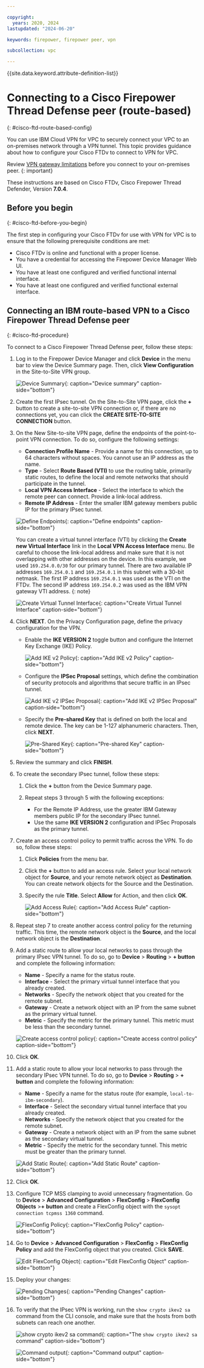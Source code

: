 ```yaml
---

copyright:
  years: 2020, 2024
lastupdated: "2024-06-20"

keywords: firepower, firepower peer, vpn

subcollection: vpc

---
```


{{site.data.keyword.attribute-definition-list}}

# Connecting to a Cisco Firepower Thread Defense peer (route-based)
{: #cisco-ftd-route-based-config}

You can use IBM Cloud VPN for VPC to securely connect your VPC to an on-premises network through a VPN tunnel. This topic provides guidance about how to configure your Cisco FTDv to connect to VPN for VPC.

Review [VPN gateway limitations](/docs/vpc?topic=vpc-vpn-limitations) before you connect to your on-premises peer.
{: important}

These instructions are based on Cisco FTDv, Cisco Firepower Thread Defender, Version **7.0.4**.

## Before you begin
{: #cisco-ftd-before-you-begin}

The first step in configuring your Cisco FTDv for use with VPN for VPC is to ensure that the following prerequisite conditions are met:

- Cisco FTDv is online and functional with a proper license.
- You have a credential for accessing the Firepower Device Manager Web UI.
- You have at least one configured and verified functional internal interface.
- You have at least one configured and verified functional external interface.

## Connecting an IBM route-based VPN to a Cisco Firepower Thread Defense peer
{: #cisco-ftd-procedure}

To connect to a Cisco Firepower Thread Defense peer, follow these steps:

1. Log in to the Firepower Device Manager and click **Device** in the menu bar to view the Device Summary page. Then, click **View Configuration** in the Site-to-Site VPN group.

   ![Device Summary](images/vpn-device-summary.png){: caption="Device summary" caption-side="bottom"}

1. Create the first IPsec tunnel. On the Site-to-Site VPN page, click the **+** button to create a site-to-site VPN connection or, if there are no connections yet, you can click the **CREATE SITE-TO-SITE CONNECTION** button.
1. On the New Site-to-site VPN page, define the endpoints of the point-to-point VPN connection. To do so, configure the following settings:

   - **Connection Profile Name** - Provide a name for this connection, up to 64 characters without spaces. You cannot use an IP address as the name.
   - **Type** - Select **Route Based (VTI)** to use the routing table, primarily static routes, to define the local and remote networks that should participate in the tunnel.
   - **Local VPN Access Interface** - Select the interface to which the remote peer can connect. Provide a link-local address.
   - **Remote IP Address** - Enter the smaller IBM gateway members public IP for the primary IPsec tunnel.

   ![Define Endpoints](images/vpn-define-endpoints.png){: caption="Define endpoints" caption-side="bottom"}

      You can create a virtual tunnel interface (VTI) by clicking the **Create new Virtual Interface** link in the **Local VPN Access Interface** menu. Be careful to choose the link-local address and make sure that it is not overlapping with other addresses on the device. In this example, we used `169.254.0.0/30` for our primary tunnel. There are two available IP addresses `169.254.0.1` and `169.254.0.1` in this subnet with a 30-bit netmask. The first IP address `169.254.0.1` was used as the VTI on the FTDv. The second IP address `169.254.0.2` was used as the IBM VPN gateway VTI address.
      {: note}

      ![Create Virtual Tunnel Interface](images/vpn-create-vti.png){: caption="Create Virtual Tunnel Interface" caption-side="bottom"}

1. Click **NEXT**. On the Privacy Configuration page, define the privacy configuration for the VPN.

   * Enable the **IKE VERSION 2** toggle button and configure the Internet Key Exchange (IKE) Policy.

      ![Add IKE v2 Policy](images/vpn-add-ike-v2-policy.png){: caption="Add IKE v2 Policy" caption-side="bottom"}

   * Configure the **IPSec Proposal** settings, which define the combination of security protocols and algorithms that secure traffic in an IPsec tunnel.

      ![Add IKE v2 IPSec Proposal](images/vpn-add-ike-v2-ipsec-proposal.png){: caption="Add IKE v2 IPSec Proposal" caption-side="bottom"}

   * Specify the **Pre-shared Key** that is defined on both the local and remote device. The key can be 1-127 alphanumeric characters. Then, click **NEXT**.

      ![Pre-Shared Key](images/vpn-pre-shared-key.png){: caption="Pre-shared Key" caption-side="bottom"}

1. Review the summary and click **FINISH**.
1. To create the secondary IPsec tunnel, follow these steps:

   1. Click the **+** button from the Device Summary page.
   1. Repeat steps 3 through 5 with the following exceptions:

      * For the Remote IP Address, use the greater IBM Gateway members public IP for the secondary IPsec tunnel.
      * Use the same **IKE VERSION 2** configuration and IPSec Proposals as the primary tunnel.

1. Create an access control policy to permit traffic across the VPN. To do so, follow these steps:

      1. Click **Policies** from the menu bar.
      1. Click the **+** button to add an access rule. Select your local network object for **Source**, and your remote network object as **Destination**. You can create network objects for the Source and the Destination.
      1. Specify the rule **Title**. Select **Allow** for Action, and then click **OK**.

         ![Add Access Rule](images/vpn-add-access-rule.png){: caption="Add Access Rule" caption-side="bottom"}

1. Repeat step 7 to create another access control policy for the returning traffic. This time, the remote network object is the **Source**, and the local network object is the **Destination**.
1. Add a static route to allow your local networks to pass through the primary IPsec VPN tunnel. To do so, go to **Device** > **Routing** > **+ button** and complete the following information:

   - **Name** - Specify a name for the status route.
   - **Interface** - Select the primary virtual tunnel interface that you already created.
   - **Networks** - Specify the network object that you created for the remote subnet.
   - **Gateway** - Create a network object with an IP from the same subnet as the primary virtual tunnel.
   - **Metric** - Specify the metric for the primary tunnel. This metric must be less than the secondary tunnel.

   ![Create access control policy](images/vpn-create-access-control-policy.png){: caption="Create access control policy" caption-side="bottom"}

1. Click **OK**.

1. Add a static route to allow your local networks to pass through the secondary IPsec VPN tunnel. To do so, go to **Device** > **Routing** > **+ button** and complete the following information:

   - **Name** - Specify a name for the status route (for example, `local-to-ibm-secondary`).
   - **Interface** - Select the secondary virtual tunnel interface that you already created.
   - **Networks** - Specify the network object that you created for the remote subnet.
   - **Gateway** - Create a network object with an IP from the same subnet as the secondary virtual tunnel.
   - **Metric** - Specify the metric for the secondary tunnel. This metric must be greater than the primary tunnel.

   ![Add Static Route](images/vpn-add-static-route.png){: caption="Add Static Route" caption-side="bottom"}

1. Click **OK**.

1. Configure TCP MSS clamping to avoid unnecessary fragmentation. Go to **Device** > **Advanced Configuration** > **FlexConfig** > **FlexConfig Objects** >**+ button** and create a FlexConfig object with the `sysopt connection tcpmss 1360` command.

   ![FlexConfig Policy](images/vpn-flexconfig-policy.png){: caption="FlexConfig Policy" caption-side="bottom"}

1. Go to **Device** > **Advanced Configuration** > **FlexConfig** > **FlexConfig Policy** and add the FlexConfig object that you created. Click **SAVE**.

   ![Edit FlexConfig Object](images/vpn-edit-flexconfig-object.png){: caption="Edit FlexConfig Object" caption-side="bottom"}

1. Deploy your changes:

   ![Pending Changes](images/vpn-pending-changes.png){: caption="Pending Changes" caption-side="bottom"}

1. To verify that the IPsec VPN is working, run the `show crypto ikev2 sa` command from the CLI console, and make sure that the hosts from both subnets can reach one another.

   ![`show crypto ikev2 sa` command](images/vpn-cli-command.png){: caption="The `show crypto ikev2 sa` command" caption-side="bottom"}

   ![Command output](images/vpn-command-output.png){: caption="Command output" caption-side="bottom"}
